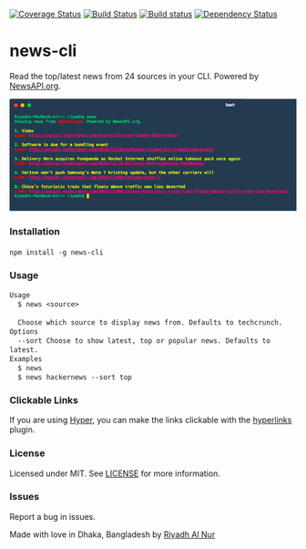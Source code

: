 [![Coverage Status](https://coveralls.io/repos/github/riyadhalnur/news-cli/badge.svg?branch=master)](https://coveralls.io/github/riyadhalnur/news-cli?branch=master) [![Build Status](https://travis-ci.org/riyadhalnur/news-cli.svg?branch=master)](https://travis-ci.org/riyadhalnur/news-cli) [![Build status](https://ci.appveyor.com/api/projects/status/7ndfb8ekaa27ajf1/branch/master?svg=true)](https://ci.appveyor.com/project/riyadhalnur/news-cli/branch/master) [![Dependency Status](https://dependencyci.com/github/riyadhalnur/news-cli/badge)](https://dependencyci.com/github/riyadhalnur/news-cli)

news-cli
=================
Read the top/latest news from 24 sources in your CLI. Powered by [NewsAPI.org](https://newsapi.org/).  

![screenshot](screens/screen.png)

### Installation  
`npm install -g news-cli`  

### Usage  
```shell
Usage
  $ news <source>

  Choose which source to display news from. Defaults to techcrunch.
Options
  --sort Choose to show latest, top or popular news. Defaults to latest.
Examples
  $ news
  $ news hackernews --sort top
```

### Clickable Links
If you are using [Hyper](https://hyper.is), you can make the links clickable with the [hyperlinks](https://github.com/zeit/hyperlinks) plugin.  

### License  
Licensed under MIT. See [LICENSE](LICENSE) for more information.  

### Issues  
Report a bug in issues.   

Made with love in Dhaka, Bangladesh by [Riyadh Al Nur](https://verticalaxisbd.com)
